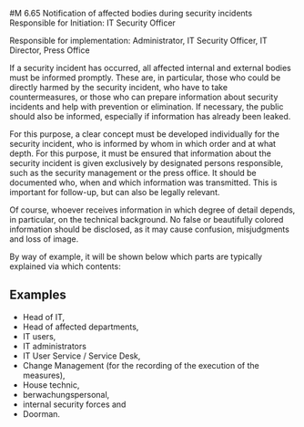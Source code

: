 #M 6.65 Notification of affected bodies during security incidents
Responsible for Initiation: IT Security Officer

Responsible for implementation: Administrator, IT Security Officer, IT Director, Press Office

If a security incident has occurred, all affected internal and external bodies must be informed promptly. These are, in particular, those who could be directly harmed by the security incident, who have to take countermeasures, or those who can prepare information about security incidents and help with prevention or elimination. If necessary, the public should also be informed, especially if information has already been leaked.

For this purpose, a clear concept must be developed individually for the security incident, who is informed by whom in which order and at what depth. For this purpose, it must be ensured that information about the security incident is given exclusively by designated persons responsible, such as the security management or the press office. It should be documented who, when and which information was transmitted. This is important for follow-up, but can also be legally relevant.

Of course, whoever receives information in which degree of detail depends, in particular, on the technical background. No false or beautifully colored information should be disclosed, as it may cause confusion, misjudgments and loss of image.

By way of example, it will be shown below which parts are typically explained via which contents:



## Examples 
* Head of IT,
* Head of affected departments,
* IT users,
* IT administrators
* IT User Service / Service Desk,
* Change Management (for the recording of the execution of the measures),
* House technic,
* berwachungspersonal,
* internal security forces and
* Doorman.




